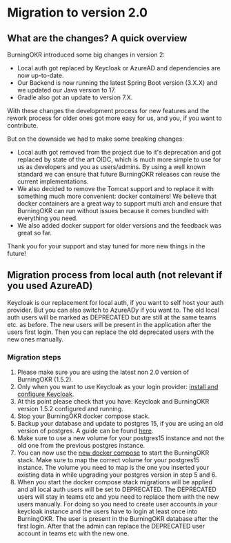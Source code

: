 # Migration to version 2.0

## What are the changes? A quick overview

BurningOKR introduced some big changes in version 2:

- Local auth got replaced by Keycloak or AzureAD
and dependencies are now up-to-date.
- Our Backend is now running the latest Spring Boot version (3.X.X) and we updated our Java version to 17.
- Gradle also got an update to version 7.X.

With these changes the development process for new features and the rework process for older ones
got more easy for us, and you, if you want to contribute.

But on the downside we had to make some breaking changes:

- Local auth got removed from the project due to it's deprecation and got replaced by state of the art OIDC, which is much more simple to use for us as developers and you as users/admins. By using a well known standard we can ensure that future BurningOKR releases can reuse the current implementations.
- We also decided to remove the Tomcat support and to replace it with something much more convenient: docker containers! We believe that docker containers are a great way to support multi arch and ensure that BurningOKR can run without issues because it comes bundled with everything you need.
- We also added docker support for older versions and the feedback was great so far.

Thank you for your support and stay tuned for more new things in the future!

## Migration process from local auth (not relevant if you used AzureAD)

Keycloak is our replacement for local auth, if you want to self host your auth provider. But you can also switch to AzureADy if you want to. The old local auth users will be marked as DEPRECATED but are still at the same teams etc. as before. The new users will be present in the application after the users first login. Then you can replace the old deprecated users with the new ones manually.

### Migration steps

1. Please make sure you are using the latest non 2.0 version of BurningOKR (1.5.2).
2. Only when you want to use Keycloak as your login provider: [install and configure Keycloak](./keycloak_development_install.md).
3. At this point please check that you have: Keycloak and BurningOKR version 1.5.2 configured and running.
4. Stop your BurningOKR docker compose stack.
5. Backup your database and update to postgres 15, if you are using an old version of postgres. A guide can be found [here](https://www.cloudytuts.com/tutorials/docker/how-to-upgrade-postgresql-in-docker-and-kubernetes/).
6. Make sure to use a new volume for your postgres15 instance and not the old one from the previous postgres instance.
7. You can now use the [new docker compose](../docker/docker-compose.yml) to start the BurningOKR stack. Make sure to map the correct volume for your postgres15 instance. The volume you need to map is the one you inserted your existing data in while upgrading your postgres version in step 5 and 6.
8. When you start the docker compose stack migrations will be applied and all local auth users will be set to DEPRECATED. The DEPRECATED users will stay in teams etc and you need to replace them with the new users manually. For doing so you need to create user accounts in your keycloak instance and the users have to login at least once into BurningOKR. The user is present in the BurningOKR database after the first login. After that the admin can replace the DEPRECATED user account in teams etc with the new one.
